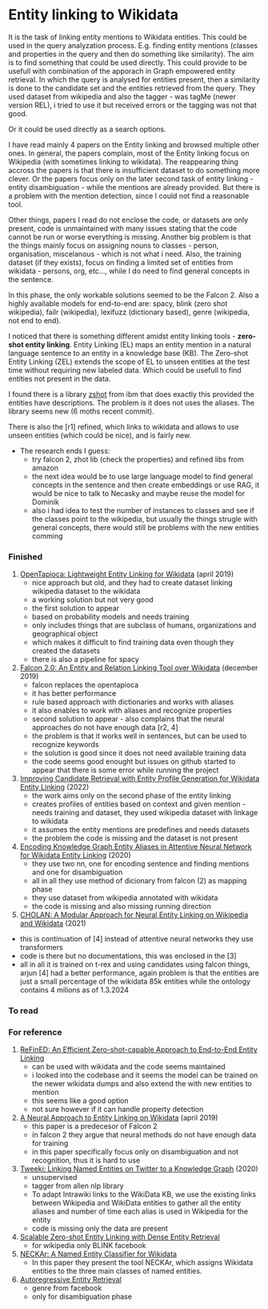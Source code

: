 # Entity linking to Wikidata

It is the task of linking entity mentions to Wikidata entities.
This could be used in the query analyzation process.
E.g. finding entity mentions (classes and properties in the query and then do something like similarity).
The aim is to find something that could be used directly.
This could provide to be usefull with combination of the apporach in Graph empowered entity retrieval.
In which the query is analysed for entities present, then a similarity is done to the candidate set and the entities retrieved from the query.
They used dataset from wikipedia and also the tagger - was tagMe (newer version REL), i tried to use it but received errors or the tagging was not that good.

Or it could be used directly as a search options.

I have read mainly 4 papers on the Entity linking and browsed multiple other ones.
In general, the papers complain, most of the Entity linking focus on Wikipedia (with sometimes linking to wikidata).
The reappearing thing accross the papers is that there is insufficient dataset to do something more clever.
Or the papers focus only on the later second task of entity linking - entity disambiguation - while the mentions are already provided.
But there is a problem with the mention detection, since I could not find a reasonable tool.

Other things, papers I read do not enclose the code, or datasets are only present, code is unmaintained with many issues stating that the code cannot be run or worse everything is missing.
Another big problem is that the things mainly focus on assigning nouns to classes - person, organisation, miscelanous - which is not what i need.
Also, the training dataset (if they exists), focus on finding a limited set of entities from wikidata - persons, org, etc..., while I do need to find general concepts in the sentence.

In this phase, the only workable solutions seemed to be the Falcon 2.
Also a highly available models for end-to-end are: spacy, blink (zero shot wikipedia), failr (wikipedia), lexifuzz (dictionary based), genre (wikipedia, not end to end).

I noticed that there is something different amidst entity linking tools - **zero-shot entity linking**.
Entity Linking (EL) maps an entity mention in a natural language sentence to an entity in a knowledge base (KB). The Zero-shot Entity Linking (ZEL) extends the scope of EL to unseen entities at the test time without requiring new labeled data. 
Which could be usefull to find entities not present in the data.

I found there is a library [zshot](https://github.com/IBM/zshot) from ibm that does exactly this provided the entities have descriptions.
The problem is it does not uses the aliases.
The library seems new (6 moths recent commit).

There is also the [r1] refined, which links to wikidata and allows to use unseen entities (which could be nice), and is fairly new.

- The research ends I guess:
  - try falcon 2, zhot lib (check the properties) and refined libs from amazon
  - the next idea would be to use large language model to find general concepts in the sentence and then create embeddings or use RAG, it would be nice to talk to Necasky and maybe reuse the model for Dominik
  - also i had idea to test the number of instances to classes and see if the classes point to the wikipedia, but usually the things strugle with general concepts, there would still be problems with the new entities comming


### Finished

1. [OpenTapioca: Lightweight Entity Linking for Wikidata](https://ceur-ws.org/Vol-2773/paper-02.pdf) (april 2019)
   - nice approach but old, and they had to create dataset linking wikipedia dataset to the wikidata
   - a working solution but not very good
   - the first solution to appear
   - based on probability models and needs training
   - only includes things that are subclass of humans, organizations and geographical object
   - which makes it difficult to find training data even though they created the datasets
   - there is also a pipeline for spacy
2. [Falcon 2.0: An Entity and Relation Linking Tool over Wikidata](https://arxiv.org/abs/1912.11270) (december 2019)
   - falcon replaces the opentapioca
   - it has better performance
   - rule based approach with dictionaries and works with aliases
   - it also enables to work with aliases and recognize properties
   - second solution to appear - also complains that the neural approaches do not have enough data [r2, 4]
   - the problem is that it works well in sentences, but can be used to recognize keywords
   - the solution is good since it does not need available training data
   - the code seems good enought but issues on github started to appear that there is some error while running the project
3. [Improving Candidate Retrieval with Entity Profile Generation for Wikidata Entity Linking](https://arxiv.org/abs/2202.13404) (2022)
   - the work aims only on the second phase of the entity linking
   - creates profiles of entities based on context and given mention - needs training and dataset, they used wikipedia dataset with linkage to wikidata
   - it assumes the entity mentions are predefines and needs datasets
   - the problem the code is missing and the dataset is not present
4. [Encoding Knowledge Graph Entity Aliases in Attentive Neural Network for Wikidata Entity Linking](https://arxiv.org/abs/1912.06214)  (2020)
   - they use two nn, one for encoding sentence and finding mentions and one for disambiguation
   - all in all they use method of dicionary from falcon (2) as mapping phase
   - they use dataset from wikipedia annotated with wikidata
   - the code is missing and also missing running direction
5. [CHOLAN: A Modular Approach for Neural Entity Linking on Wikipedia and Wikidata](https://arxiv.org/abs/2101.09969) (2021)
  - this is continuation of [4] instead of attentive neural networks they use transformers
  - code is there but no documentations, this was enclosed in the [3]
  - all in all it is trained on t-rex and using candidates using falcon things, arjun [4] had a better performance, again problem is that the entities are just a small percentage of the wikidata 85k entities while the ontology contains 4 milions as of 1.3.2024 

### To read

### For reference

1. [ReFinED: An Efficient Zero-shot-capable Approach to End-to-End Entity Linking](https://arxiv.org/abs/2207.04108)
   - can be used with wikidata and the code seems maintained
   - i looked into the codebase and it seems the model can be trained on the newer wikidata dumps and also extend the with new entities to mention
   - this seems like a good option
   - not sure however if it can handle property detection
2. [A Neural Approach to Entity Linking on Wikidata](https://link.springer.com/chapter/10.1007/978-3-030-15719-7_10) (april 2019)
   - this paper is a predecesor of Falcon 2
   - in falcon 2 they argue that neural methods do not have enough data for training
   - in this paper specifically focus only on disambiguation and not recognition, thus it is hard to use
3. [Tweeki: Linking Named Entities on Twitter to a Knowledge Graph](https://aclanthology.org/2020.wnut-1.29/) (2020)
   - unsupervised
   - tagger from allen nlp library
   - To adapt Intrawiki links to the WikiData KB, we use the existing links between Wikipedia and WikiData entities to gather all the entity aliases and number of time each alias is used in Wikipedia for the entity
   - code is missing only the data are present
4. [Scalable Zero-shot Entity Linking with Dense Entity Retrieval](https://aclanthology.org/2020.emnlp-main.519/)
   - for wikipedia only BLINK facebook
5. [NECKAr: A Named Entity Classifier for Wikidata](https://link.springer.com/chapter/10.1007/978-3-319-73706-5_10)
   -  In this paper they present the tool NECKAr, which assigns Wikidata entities to the three main classes of named entities.
6. [Autoregressive Entity Retrieval](https://openreview.net/forum?id=5k8F6UU39V)
   - genre from facebook
   - only for disambiguation phase 